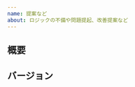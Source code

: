 ```yaml
---
name: 提案など
about: ロジックの不備や問題提起、改善提案など
---
```


## 概要

<!-- なにが起きているか、何が起きそうなのか、何を改修したらいいのかなど -->

## バージョン

<!-- リリースバージョンなど、執筆対象となるもの。不定ならその旨を記載。 -->
